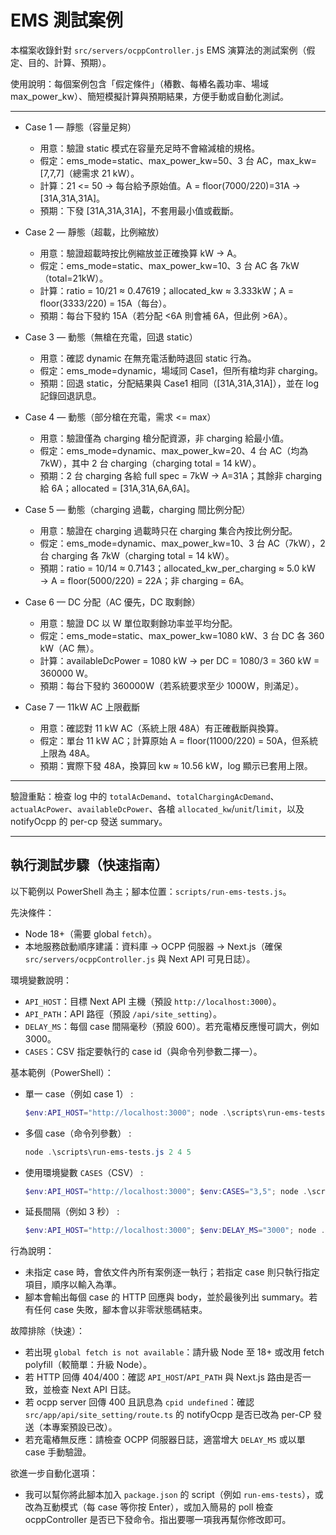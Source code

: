 # EMS 測試案例

本檔案收錄針對 `src/servers/ocppController.js` EMS 演算法的測試案例（假定、目的、計算、預期）。

使用說明：每個案例包含「假定條件」（樁數、每樁名義功率、場域 max_power_kw）、簡短模擬計算與預期結果，方便手動或自動化測試。

---

- Case 1 — 靜態（容量足夠）
  - 用意：驗證 static 模式在容量充足時不會縮減槍的規格。
  - 假定：ems_mode=static、max_power_kw=50、3 台 AC，max_kw=[7,7,7]（總需求 21 kW）。
  - 計算：21 <= 50 -> 每台給予原始值。A = floor(7000/220)=31A → [31A,31A,31A]。
  - 預期：下發 [31A,31A,31A]，不套用最小值或截斷。

- Case 2 — 靜態（超載，比例縮放）
  - 用意：驗證超載時按比例縮放並正確換算 kW → A。
  - 假定：ems_mode=static、max_power_kw=10、3 台 AC 各 7kW（total=21kW）。
  - 計算：ratio = 10/21 ≈ 0.47619；allocated_kw ≈ 3.333kW；A = floor(3333/220) = 15A（每台）。
  - 預期：每台下發約 15A（若分配 <6A 則會補 6A，但此例 >6A）。

- Case 3 — 動態（無槍在充電，回退 static）
  - 用意：確認 dynamic 在無充電活動時退回 static 行為。
  - 假定：ems_mode=dynamic，場域同 Case1，但所有槍均非 charging。
  - 預期：回退 static，分配結果與 Case1 相同（[31A,31A,31A]），並在 log 記錄回退訊息。

- Case 4 — 動態（部分槍在充電，需求 <= max）
  - 用意：驗證僅為 charging 槍分配資源，非 charging 給最小值。
  - 假定：ems_mode=dynamic、max_power_kw=20、4 台 AC（均為 7kW），其中 2 台 charging（charging total = 14 kW）。
  - 預期：2 台 charging 各給 full spec = 7kW → A=31A；其餘非 charging 給 6A；allocated = [31A,31A,6A,6A]。

- Case 5 — 動態（charging 過載，charging 間比例分配）
  - 用意：驗證在 charging 過載時只在 charging 集合內按比例分配。
  - 假定：ems_mode=dynamic、max_power_kw=10、3 台 AC（7kW），2 台 charging 各 7kW（charging total = 14 kW）。
  - 預期：ratio = 10/14 ≈ 0.7143；allocated_kw_per_charging ≈ 5.0 kW → A = floor(5000/220) = 22A；非 charging = 6A。

- Case 6 — DC 分配（AC 優先，DC 取剩餘）
  - 用意：驗證 DC 以 W 單位取剩餘功率並平均分配。
  - 假定：ems_mode=static、max_power_kw=1080 kW、3 台 DC 各 360 kW（AC 無）。
  - 計算：availableDcPower = 1080 kW → per DC = 1080/3 = 360 kW = 360000 W。
  - 預期：每台下發約 360000W（若系統要求至少 1000W，則滿足）。

- Case 7 — 11kW AC 上限截斷
  - 用意：確認對 11 kW AC（系統上限 48A）有正確截斷與換算。
  - 假定：單台 11 kW AC；計算原始 A = floor(11000/220) = 50A，但系統上限為 48A。
  - 預期：實際下發 48A，換算回 kw ≈ 10.56 kW，log 顯示已套用上限。

---

驗證重點：檢查 log 中的 `totalAcDemand`、`totalChargingAcDemand`、`actualAcPower`、`availableDcPower`、各槍 `allocated_kw`/`unit`/`limit`，以及 notifyOcpp 的 per-cp 發送 summary。

---

## 執行測試步驟（快速指南）

以下範例以 PowerShell 為主；腳本位置：`scripts/run-ems-tests.js`。

先決條件：
- Node 18+（需要 global `fetch`）。
- 本地服務啟動順序建議：資料庫 → OCPP 伺服器 → Next.js（確保 `src/servers/ocppController.js` 與 Next API 可見日誌）。

環境變數說明：
- `API_HOST`：目標 Next API 主機（預設 `http://localhost:3000`）。
- `API_PATH`：API 路徑（預設 `/api/site_setting`）。
- `DELAY_MS`：每個 case 間隔毫秒（預設 600）。若充電樁反應慢可調大，例如 3000。
- `CASES`：CSV 指定要執行的 case id（與命令列參數二擇一）。

基本範例（PowerShell）：

- 單一 case（例如 case 1） :
  ```powershell
  $env:API_HOST="http://localhost:3000"; node .\scripts\run-ems-tests.js 1
  ```

- 多個 case（命令列參數） :
  ```powershell
  node .\scripts\run-ems-tests.js 2 4 5
  ```

- 使用環境變數 `CASES`（CSV） :
  ```powershell
  $env:API_HOST="http://localhost:3000"; $env:CASES="3,5"; node .\scripts\run-ems-tests.js
  ```

- 延長間隔（例如 3 秒） :
  ```powershell
  $env:API_HOST="http://localhost:3000"; $env:DELAY_MS="3000"; node .\scripts\run-ems-tests.js 1 2
  ```

行為說明：
- 未指定 case 時，會依文件內所有案例逐一執行；若指定 case 則只執行指定項目，順序以輸入為準。
- 腳本會輸出每個 case 的 HTTP 回應與 body，並於最後列出 summary。若有任何 case 失敗，腳本會以非零狀態碼結束。

故障排除（快速）：
- 若出現 `global fetch is not available`：請升級 Node 至 18+ 或改用 fetch polyfill（較簡單：升級 Node）。
- 若 HTTP 回傳 404/400：確認 `API_HOST`/`API_PATH` 與 Next.js 路由是否一致，並檢查 Next API 日誌。
- 若 ocpp server 回傳 400 且訊息為 `cpid undefined`：確認 `src/app/api/site_setting/route.ts` 的 notifyOcpp 是否已改為 per-CP 發送（本專案預設已改）。
- 若充電樁無反應：請檢查 OCPP 伺服器日誌，適當增大 `DELAY_MS` 或以單 case 手動驗證。

欲進一步自動化選項：
- 我可以幫你將此腳本加入 `package.json` 的 script（例如 `run-ems-tests`），或改為互動模式（每 case 等你按 Enter），或加入簡易的 poll 檢查 ocppController 是否已下發命令。指出要哪一項我再幫你修改即可。
